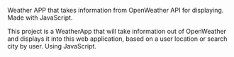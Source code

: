 Weather APP that takes information from OpenWeather API for displaying. Made with JavaScript. 

This project is a WeatherApp that will take information out of OpenWeather and displays it into this web application, based on a user location or search city by user. Using JavaScript.